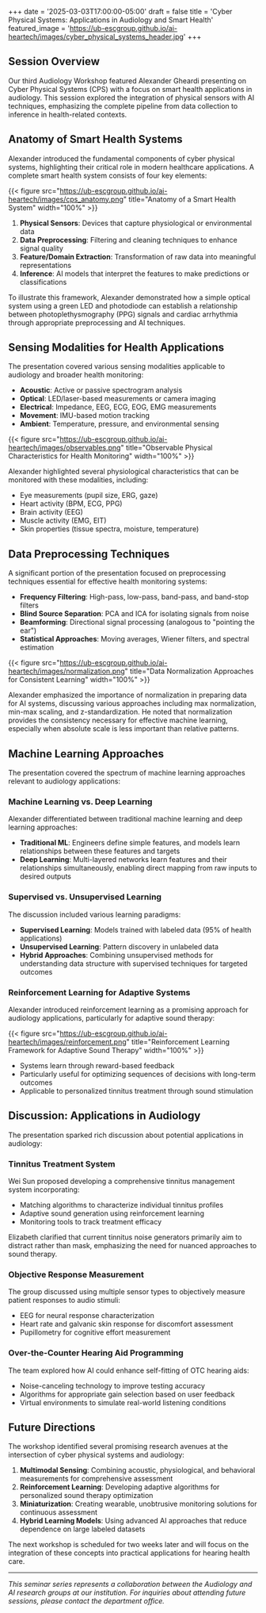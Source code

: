 +++
date = '2025-03-03T17:00:00-05:00'
draft = false
title = 'Cyber Physical Systems: Applications in Audiology and Smart Health'
featured_image = 'https://ub-escgroup.github.io/ai-heartech/images/cyber_physical_systems_header.jpg'
+++

## Session Overview

Our third Audiology Workshop featured Alexander Gheardi presenting on Cyber Physical Systems (CPS) with a focus on smart health applications in audiology. This session explored the integration of physical sensors with AI techniques, emphasizing the complete pipeline from data collection to inference in health-related contexts.

## Anatomy of Smart Health Systems

Alexander introduced the fundamental components of cyber physical systems, highlighting their critical role in modern healthcare applications. A complete smart health system consists of four key elements:

{{< figure src="https://ub-escgroup.github.io/ai-heartech/images/cps_anatomy.png" title="Anatomy of a Smart Health System" width="100%" >}}

1. **Physical Sensors**: Devices that capture physiological or environmental data
2. **Data Preprocessing**: Filtering and cleaning techniques to enhance signal quality
3. **Feature/Domain Extraction**: Transformation of raw data into meaningful representations
4. **Inference**: AI models that interpret the features to make predictions or classifications

To illustrate this framework, Alexander demonstrated how a simple optical system using a green LED and photodiode can establish a relationship between photoplethysmography (PPG) signals and cardiac arrhythmia through appropriate preprocessing and AI techniques.

## Sensing Modalities for Health Applications

The presentation covered various sensing modalities applicable to audiology and broader health monitoring:

- **Acoustic**: Active or passive spectrogram analysis
- **Optical**: LED/laser-based measurements or camera imaging
- **Electrical**: Impedance, EEG, ECG, EOG, EMG measurements
- **Movement**: IMU-based motion tracking
- **Ambient**: Temperature, pressure, and environmental sensing

{{< figure src="https://ub-escgroup.github.io/ai-heartech/images/observables.png" title="Observable Physical Characteristics for Health Monitoring" width="100%" >}}

Alexander highlighted several physiological characteristics that can be monitored with these modalities, including:

- Eye measurements (pupil size, ERG, gaze)
- Heart activity (BPM, ECG, PPG)
- Brain activity (EEG)
- Muscle activity (EMG, EIT)
- Skin properties (tissue spectra, moisture, temperature)

## Data Preprocessing Techniques

A significant portion of the presentation focused on preprocessing techniques essential for effective health monitoring systems:

- **Frequency Filtering**: High-pass, low-pass, band-pass, and band-stop filters
- **Blind Source Separation**: PCA and ICA for isolating signals from noise
- **Beamforming**: Directional signal processing (analogous to "pointing the ear")
- **Statistical Approaches**: Moving averages, Wiener filters, and spectral estimation

{{< figure src="https://ub-escgroup.github.io/ai-heartech/images/normalization.png" title="Data Normalization Approaches for Consistent Learning" width="100%" >}}

Alexander emphasized the importance of normalization in preparing data for AI systems, discussing various approaches including max normalization, min-max scaling, and z-standardization. He noted that normalization provides the consistency necessary for effective machine learning, especially when absolute scale is less important than relative patterns.

## Machine Learning Approaches

The presentation covered the spectrum of machine learning approaches relevant to audiology applications:

### Machine Learning vs. Deep Learning

Alexander differentiated between traditional machine learning and deep learning approaches:

- **Traditional ML**: Engineers define simple features, and models learn relationships between these features and targets
- **Deep Learning**: Multi-layered networks learn features and their relationships simultaneously, enabling direct mapping from raw inputs to desired outputs

### Supervised vs. Unsupervised Learning

The discussion included various learning paradigms:

- **Supervised Learning**: Models trained with labeled data (95% of health applications)
- **Unsupervised Learning**: Pattern discovery in unlabeled data
- **Hybrid Approaches**: Combining unsupervised methods for understanding data structure with supervised techniques for targeted outcomes

### Reinforcement Learning for Adaptive Systems

Alexander introduced reinforcement learning as a promising approach for audiology applications, particularly for adaptive sound therapy:

{{< figure src="https://ub-escgroup.github.io/ai-heartech/images/reinforcement.png" title="Reinforcement Learning Framework for Adaptive Sound Therapy" width="100%" >}}

- Systems learn through reward-based feedback
- Particularly useful for optimizing sequences of decisions with long-term outcomes
- Applicable to personalized tinnitus treatment through sound stimulation

## Discussion: Applications in Audiology

The presentation sparked rich discussion about potential applications in audiology:

### Tinnitus Treatment System

Wei Sun proposed developing a comprehensive tinnitus management system incorporating:
- Matching algorithms to characterize individual tinnitus profiles
- Adaptive sound generation using reinforcement learning
- Monitoring tools to track treatment efficacy

Elizabeth clarified that current tinnitus noise generators primarily aim to distract rather than mask, emphasizing the need for nuanced approaches to sound therapy.

### Objective Response Measurement

The group discussed using multiple sensor types to objectively measure patient responses to audio stimuli:
- EEG for neural response characterization
- Heart rate and galvanic skin response for discomfort assessment
- Pupillometry for cognitive effort measurement

### Over-the-Counter Hearing Aid Programming

The team explored how AI could enhance self-fitting of OTC hearing aids:
- Noise-canceling technology to improve testing accuracy
- Algorithms for appropriate gain selection based on user feedback
- Virtual environments to simulate real-world listening conditions

## Future Directions

The workshop identified several promising research avenues at the intersection of cyber physical systems and audiology:

1. **Multimodal Sensing**: Combining acoustic, physiological, and behavioral measurements for comprehensive assessment
2. **Reinforcement Learning**: Developing adaptive algorithms for personalized sound therapy optimization
3. **Miniaturization**: Creating wearable, unobtrusive monitoring solutions for continuous assessment
4. **Hybrid Learning Models**: Using advanced AI approaches that reduce dependence on large labeled datasets

The next workshop is scheduled for two weeks later and will focus on the integration of these concepts into practical applications for hearing health care.

---

*This seminar series represents a collaboration between the Audiology and AI research groups at our institution. For inquiries about attending future sessions, please contact the department office.*